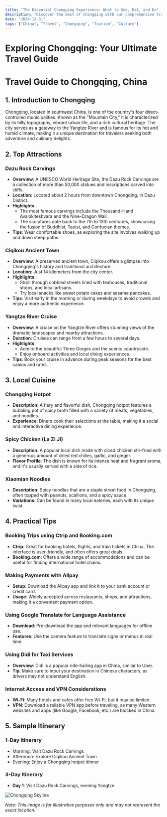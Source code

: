 ```yaml
---
title: "The Essential Chongqing Experience: What to See, Eat, and Do"
description: "Discover the best of Chongqing with our comprehensive travel guide. Explore top attractions, savor local cuisine, and get insider tips for an unforgettable Chinese adventure."
date: "2024-12-31"
tags: ["China", "Travel", "Chongqing", "Tourism", "Culture"]
---
```


# Exploring Chongqing: Your Ultimate Travel Guide

# Travel Guide to Chongqing, China

## 1. Introduction to Chongqing
Chongqing, located in southwest China, is one of the country's four direct-controlled municipalities. Known as the "Mountain City," it is characterized by its hilly topography, vibrant urban life, and a rich cultural heritage. The city serves as a gateway to the Yangtze River and is famous for its hot and humid climate, making it a unique destination for travelers seeking both adventure and culinary delights.

## 2. Top Attractions

### Dazu Rock Carvings
- **Overview**: A UNESCO World Heritage Site, the Dazu Rock Carvings are a collection of more than 50,000 statues and inscriptions carved into cliffs.
- **Location**: Located about 2 hours from downtown Chongqing, in Dazu District.
- **Highlights**: 
  - The most famous carvings include the Thousand-Hand Avalokiteshvara and the Nine-Dragon Wall.
  - The sculptures date back to the 7th to 13th centuries, showcasing the fusion of Buddhist, Taoist, and Confucian themes.
- **Tips**: Wear comfortable shoes, as exploring the site involves walking up and down steep paths.

### Ciqikou Ancient Town
- **Overview**: A preserved ancient town, Ciqikou offers a glimpse into Chongqing's history and traditional architecture.
- **Location**: Just 14 kilometers from the city center.
- **Highlights**: 
  - Stroll through cobbled streets lined with teahouses, traditional shops, and local artisans.
  - Try local snacks like sweet potato cakes and sesame pancakes.
- **Tips**: Visit early in the morning or during weekdays to avoid crowds and enjoy a more authentic experience.

### Yangtze River Cruise
- **Overview**: A cruise on the Yangtze River offers stunning views of the dramatic landscapes and nearby attractions.
- **Duration**: Cruises can range from a few hours to several days.
- **Highlights**: 
  - Admire the beautiful Three Gorges and the scenic countryside.
  - Enjoy onboard activities and local dining experiences.
- **Tips**: Book your cruise in advance during peak seasons for the best cabins and rates.

## 3. Local Cuisine

### Chongqing Hotpot
- **Description**: A fiery and flavorful dish, Chongqing hotpot features a bubbling pot of spicy broth filled with a variety of meats, vegetables, and noodles.
- **Experience**: Diners cook their selections at the table, making it a social and interactive dining experience.

### Spicy Chicken (La Zi Ji)
- **Description**: A popular local dish made with diced chicken stir-fried with a generous amount of dried red chilies, garlic, and ginger.
- **Flavor Profile**: The dish is known for its intense heat and fragrant aroma, and it's usually served with a side of rice.

### Xiaomian Noodles
- **Description**: Spicy noodles that are a staple street food in Chongqing, often topped with peanuts, scallions, and a spicy sauce.
- **Variations**: Can be found in many local eateries, each with its unique twist.

## 4. Practical Tips

### Booking Trips using Ctrip and Booking.com
- **Ctrip**: Great for booking hotels, flights, and train tickets in China. The interface is user-friendly, and often offers great deals.
- **Booking.com**: Offers a wide range of accommodations and can be useful for finding international hotel chains.

### Making Payments with Alipay
- **Setup**: Download the Alipay app and link it to your bank account or credit card.
- **Usage**: Widely accepted across restaurants, shops, and attractions, making it a convenient payment option.

### Using Google Translate for Language Assistance
- **Download**: Pre-download the app and relevant languages for offline use.
- **Features**: Use the camera feature to translate signs or menus in real time.

### Using Didi for Taxi Services
- **Overview**: Didi is a popular ride-hailing app in China, similar to Uber.
- **Tip**: Make sure to input your destination in Chinese characters, as drivers may not understand English.

### Internet Access and VPN Considerations
- **Wi-Fi**: Many hotels and cafes offer free Wi-Fi, but it may be limited.
- **VPN**: Download a reliable VPN app before traveling, as many Western websites and apps (like Google, Facebook, etc.) are blocked in China.

## 5. Sample Itinerary

### 1-Day Itinerary
- Morning: Visit Dazu Rock Carvings
- Afternoon: Explore Ciqikou Ancient Town
- Evening: Enjoy a Chongqing hotpot dinner

### 3-Day Itinerary
- **Day 1**: Visit Dazu Rock Carvings, evening Yangtze

<img src="https://source.unsplash.com/1600x900/?Chongqing,cityscape" alt="Chongqing Skyline" loading="lazy">

*Note: This image is for illustrative purposes only and may not represent the exact location.*

